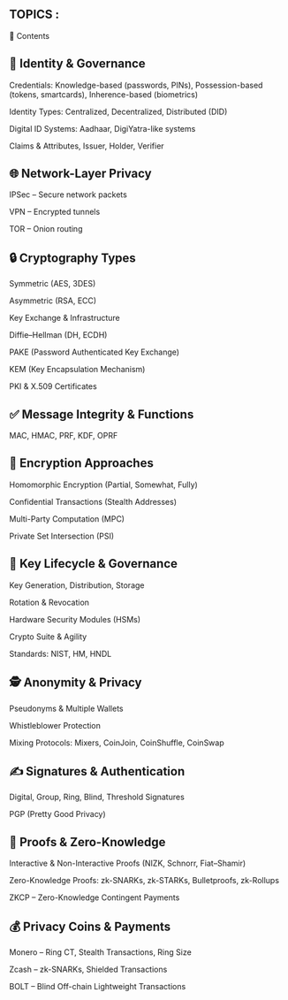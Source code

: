 ## TOPICS :
📌 Contents

## 🔑 Identity & Governance

 Credentials: Knowledge-based (passwords, PINs), Possession-based (tokens, smartcards), Inherence-based (biometrics)

 Identity Types: Centralized, Decentralized, Distributed (DID)

 Digital ID Systems: Aadhaar, DigiYatra-like systems

  Claims & Attributes, Issuer, Holder, Verifier


 ## 🌐 Network-Layer Privacy

  IPSec – Secure network packets

  VPN – Encrypted tunnels

  TOR – Onion routing


 ## 🔒 Cryptography Types

  Symmetric (AES, 3DES)

  Asymmetric (RSA, ECC)

  Key Exchange & Infrastructure

  Diffie–Hellman (DH, ECDH)
 
  PAKE (Password Authenticated Key Exchange)

  KEM (Key Encapsulation Mechanism)

  PKI & X.509 Certificates



 ## ✅ Message Integrity & Functions

  MAC, HMAC, PRF, KDF, OPRF


## 🔐 Encryption Approaches

  Homomorphic Encryption (Partial, Somewhat, Fully)

  Confidential Transactions (Stealth Addresses)

  Multi-Party Computation (MPC)

  Private Set Intersection (PSI)


 ## 🔄 Key Lifecycle & Governance

 Key Generation, Distribution, Storage

  Rotation & Revocation

  Hardware Security Modules (HSMs)

  Crypto Suite & Agility

  Standards: NIST, HM, HNDL


 ## 🕵 Anonymity & Privacy

  Pseudonyms & Multiple Wallets

  Whistleblower Protection

  Mixing Protocols: Mixers, CoinJoin, CoinShuffle, CoinSwap
 

 ## ✍ Signatures & Authentication

  Digital, Group, Ring, Blind, Threshold Signatures

  PGP (Pretty Good Privacy)


 ## 📜 Proofs & Zero-Knowledge

  Interactive & Non-Interactive Proofs (NIZK, Schnorr, Fiat–Shamir)

 Zero-Knowledge Proofs: zk-SNARKs, zk-STARKs, Bulletproofs, zk-Rollups

ZKCP – Zero-Knowledge Contingent Payments


 ## 💰 Privacy Coins & Payments

  Monero – Ring CT, Stealth Transactions, Ring Size

  Zcash – zk-SNARKs, Shielded Transactions

  BOLT – Blind Off-chain Lightweight Transactions

